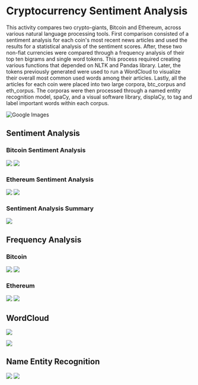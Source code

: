 # Cryptocurrency Sentiment Analysis

This activity compares two crypto-giants, Bitcoin and Ethereum, across various natural language processing tools. First comparison consisted of a sentiment analysis for each coin's most recent news articles and used the results for a statistical analysis of the sentiment scores. After, these two non-fiat currencies were compared through a frequency analysis of their top ten bigrams and single word tokens. This process required creating various functions that depended on NLTK and Pandas library. Later, the tokens previously generated were used to run a WordCloud to visualize their overall most common used words among their articles. Lastly, all the articles for each coin were placed into two large corpora, btc_corpus and eth_corpus. The corporas were then processed through a named entity recognition model, spaCy, and a visual software library, displaCy, to tag and label important words within each corpus.

![Google Images](../Images/btc_eth.jpg)

## Sentiment Analysis

### Bitcoin Sentiment Analysis
![](../Images/btc_sent.png)
![](../Images/btc_stat.png)

### Ethereum Sentiment Analysis
![](../Images/eth_sent.png)
![](../Images/eth_stat.png)

### Sentiment Analysis Summary
![](../Images/Q_A.png)

## Frequency Analysis

### Bitcoin 
![](../Images/btc_bigram.jpg)
![](../Images/btc_top_10.jpg)

### Ethereum
![](../Images/eth_bigram.jpg)
![](../Images/eth_top_10.png)

## WordCloud
![](../Images/btc_wordcloud.png)

![](../Images/eth_wordcloud.png)

## Name Entity Recognition
![](../Images/btc_ner.png)
![](../Images/eth_ner.png)
